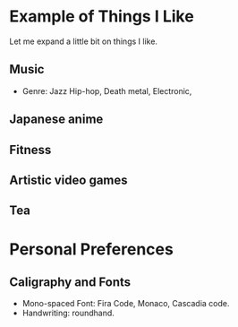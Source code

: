 Example of Things I Like
===

Let me expand a little bit on things I like.

## Music

* Genre: Jazz Hip-hop, Death metal, Electronic, 

## Japanese anime

## Fitness

## Artistic video games

## Tea

# Personal Preferences

## Caligraphy and Fonts

* Mono-spaced Font: Fira Code, Monaco, Cascadia code.
* Handwriting: roundhand.
